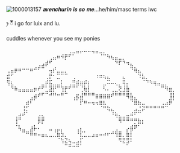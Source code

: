 
![1000013157](https://github.com/user-attachments/assets/36bd1cd6-5d22-456c-aa01-f109f3346a46)
𝒂𝒗𝒆𝒏𝒄𝒉𝒖𝒓𝒊𝒏 𝒊𝒔 𝒔𝒐 𝒎𝒆...he/him/masc terms iwc

ꫂ ၴႅၴ i go for luix and lu.

cuddles whenever you see my ponies

⠀⠀⠀⠀⠀⠀⠀⠀⠀⠀⠀⠀⠀⠀⠀⠀⢀⣀⣤⡤⠤⠤⢤⣤⣀⡀⠀⠀⠀⠀⠀⠀⠀⠀⠀⠀⠀⠀⠀⠀⠀⠀⠀⠀
⠀⠀⠀⠀⠀⠀⠀⠀⠀⠀⠀⢀⣤⠶⠺⡟⠋⠁⠀⠀⠀⠀⠀⠀⠈⠉⠳⢦⣤⣀⡀⠀⠀⠀⠀⠀⠀⠀⠀⠀⠀⠀⠀⠀
⠀⠀⠀⠀⠀⠀⠀⠀⢀⣠⡾⠋⠀⠀⠀⠀⠀⠀⠀⠀⠀⠀⠀⠀⠀⠀⠀⠀⠙⠏⠙⠲⣄⠀⠀⠀⠀⠀⠀⠀⠀⠀⠀⠀
⢀⣤⡶⠶⠒⠒⠶⠚⠋⠉⠀⢤⡞⣀⣀⡀⠀⠀⠀⠀⠀⠀⠀⠀⠀⠀⠀⠀⠀⠀⠀⠀⠙⢷⣄⠀⠀⠀⠀⠀⠀⠀⠀⠀
⣾⠋⠀⠀⠀⠀⠀⠀⠀⠀⢀⡟⠂⣉⠉⠉⠀⢀⠀⠀⠀⠀⠀⠰⠶⢦⣄⠀⠀⠀⣄⠀⠀⠀⠹⣧⡀⠀⠀⠀⠀⠀⠀⠀
⢻⣆⠀⠀⠀⠀⠀⠀⠀⣀⡾⣯⣀⣀⡇⠀⢀⣛⣾⣶⡾⡆⠀⠀⠀⣀⠭⠤⢄⡀⢿⡄⠀⠀⠀⠈⠙⠳⢶⣤⣀⡀⠀⠀
⠀⠙⠷⣤⣤⣤⣤⡶⠞⠋⣁⣽⡟⠉⢹⡟⠋⠉⠁⢈⢷⡇⠀⠀⠀⠣⠄⢀⣀⢝⣸⣷⠀⠀⠀⠀⠀⠀⠀⠀⠉⠻⣶⡀
⠀⠀⠀⠀⠀⠀⢀⣴⠞⠋⠉⠚⠛⠒⠛⠉⠀⢀⣖⣼⠛⠛⠛⣶⣶⣶⣶⠞⠛⠛⠛⢿⣧⡀⠀⠀⠀⠀⠀⠀⠀⠀⢸⡇
⠀⠀⠀⠀⠀⣴⠏⠁⠀⠀⠀⠀⠀⠀⠀⠀⠀⠈⠁⡟⠶⠤⢤⢤⣶⣆⠀⠀⠀⠀⠀⠀⠙⣿⣦⣀⠀⠀⠀⠀⢀⣠⡿⠁
⠀⠀⠀⠀⢸⡋⠀⠀⠀⠀⠀⠀⠀⠀⠀⠀⠀⠀⠀⠀⠀⠀⠀⠀⠈⠛⢷⣄⠀⠀⠀⠀⠀⣠⣘⡽⠛⠛⠛⠛⠛⠉⠀⠀
⠀⠀⢀⣴⠞⠁⠀⠀⣠⣄⠀⠀⠀⠀⠀⠀⠀⠀⠀⠀⠀⠀⠀⠀⠀⠀⠀⠘⢷⣄⣀⣤⠾⠋⠉⠀⠀⠀⠀⠀⠀⠀⠀⠀
⠀⠀⢸⠉⠀⠀⠀⠀⡿⡟⠀⠀⠀⠀⠀⠀⠀⠀⠀⠀⠀⠀⠀⠀⠀⠀⠀⠀⠀⠻⠛⠛⠛⡛⣷⡆⠀⠀⠀⠀⠀⠀⠀⠀
⠀⠀⠈⢧⣀⠀⣰⡧⠄⠀⠀⣀⢀⣀⡀⠀⠀⠀⢀⡄⠀⠀⠀⠀⠀⠀⠀⠀⢀⠀⠀⡠⣾⠟⠁⠀⠀⠀⠀⠀⠀⠀⠀⠀
⠀⠀⠀⠀⠉⠛⠿⠶⠤⣤⣄⣀⣈⣷⣳⡀⠀⠀⠘⣏⣁⣀⣠⣤⠤⠴⠖⠚⢻⣿⡀⣷⡇⠀⠀⠀⠀⠀⠀⠀⠀⠀⠀⠀
⠀⠀⠀⠀⠀⠀⠀⠀⠀⠀⠀⠀⠀⠈⢳⣝⢦⣀⣠⡏⠀⠀⠀⠀⠀⠀⠀⠀⠀⠻⣟⣻⠇⠀⠀⠀⠀⠀⠀⠀⠀⠀⠀⠀
⠀⠀⠀⠀⠀⠀⠀⠀⠀⠀⠀⠀⠀⠀⠀⠉⠛⠒⠛⠁⠀⠀⠀⠀⠀⠀⠀⠀⠀⠀⠀⠁⠀⠀⠀⠀⠀⠀⠀⠀⠀⠀⠀⠀

